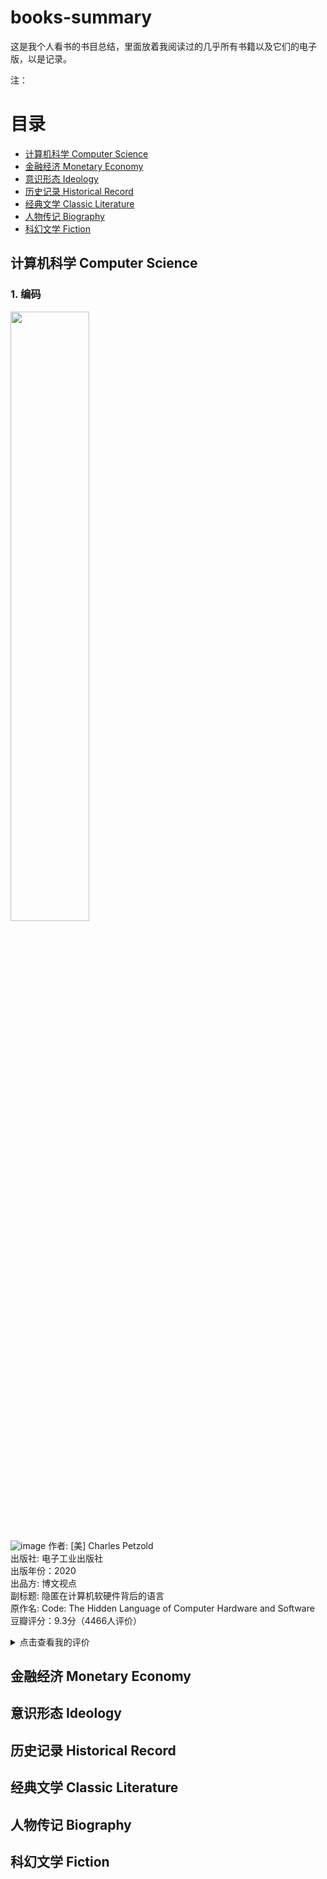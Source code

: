 # books-summary
这是我个人看书的书目总结，里面放着我阅读过的几乎所有书籍以及它们的电子版，以是记录。

注：





# 目录
* [计算机科学 Computer Science](https://github.com/Qiaozhi94/books-summary#%E8%AE%A1%E7%AE%97%E6%9C%BA%E7%A7%91%E5%AD%A6-computer-science)
* [金融经济 Monetary Economy](https://github.com/Qiaozhi94/books-summary#%E9%87%91%E8%9E%8D%E7%BB%8F%E6%B5%8E-monetary-economy)
* [意识形态 Ideology](https://github.com/Qiaozhi94/books-summary#%E6%84%8F%E8%AF%86%E5%BD%A2%E6%80%81-ideology)
* [历史记录 Historical Record](https://github.com/Qiaozhi94/books-summary#%E5%8E%86%E5%8F%B2%E8%AE%B0%E5%BD%95-historical-record)
* [经典文学 Classic Literature](https://github.com/Qiaozhi94/books-summary#%E7%BB%8F%E5%85%B8%E6%96%87%E5%AD%A6-classic-literature)
* [人物传记 Biography](https://github.com/Qiaozhi94/books-summary#%E4%BA%BA%E7%89%A9%E4%BC%A0%E8%AE%B0-biography)
* [科幻文学 Fiction](https://github.com/Qiaozhi94/books-summary#%E7%A7%91%E5%B9%BB%E6%96%87%E5%AD%A6-fiction)


## 计算机科学 Computer Science


### 1. 编码
<img src="https://img2.doubanio.com/view/subject/s/public/s27331702.jpg" width="50%">

![image](https://img2.doubanio.com/view/subject/s/public/s27331702.jpg)
作者: [美] Charles Petzold
<br/>出版社: 电子工业出版社
<br/>出版年份：2020
<br/>出品方: 博文视点
<br/>副标题: 隐匿在计算机软硬件背后的语言
<br/>原作名: Code: The Hidden Language of Computer Hardware and Software
<br/>豆瓣评分：9.3分（4466人评价）
<details>
<summary>点击查看我的评价</summary>

**<summary>标签与正文间一定要空一行！！！**
</details>




## 金融经济 Monetary Economy


## 意识形态 Ideology


## 历史记录 Historical Record

## 经典文学 Classic Literature


## 人物传记 Biography



## 科幻文学 Fiction